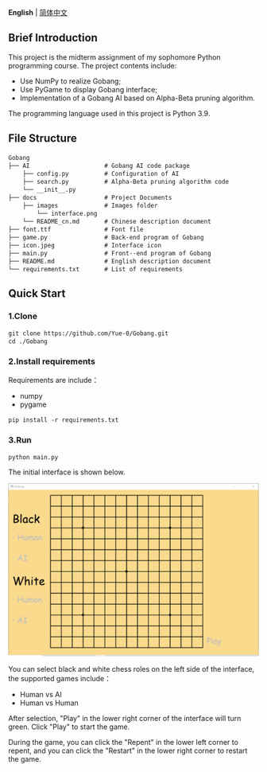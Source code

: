 __English__ | [简体中文](docs/README_cn.md)

## Brief Introduction

This project is the midterm assignment of
my sophomore Python programming course.
The project contents include:

* Use NumPy to realize Gobang;
* Use PyGame to display Gobang interface;
* Implementation of a Gobang AI based on Alpha-Beta pruning algorithm.

The programming language used in this project is Python 3.9.

## File Structure

```
Gobang
├── AI                     # Gobang AI code package
    ├── config.py          # Configuration of AI
    ├── search.py          # Alpha-Beta pruning algorithm code
    └── __init__.py
├── docs                   # Project Documents
    ├── images             # Images folder
        └── interface.png
    └── README_cn.md       # Chinese description document
├── font.ttf               # Font file
├── game.py                # Back-end program of Gobang
├── icon.jpeg              # Interface icon
├── main.py                # Front--end program of Gobang
├── README.md              # English description document
└── requirements.txt       # List of requirements
```

## Quick Start

### 1.Clone

```shell
git clone https://github.com/Yue-0/Gobang.git
cd ./Gobang
```

### 2.Install requirements

Requirements are include：
* numpy
* pygame

```shell
pip install -r requirements.txt
```

### 3.Run

```shell
python main.py
```

The initial interface is shown below.

![initial interface](docs/images/interface.png)

You can select black and white chess roles on the left side of the interface,
the supported games include：
* Human vs AI
* Human vs Human

After selection, "Play" in the lower right corner of the
interface will turn green. Click "Play" to start the game.


During the game, you can click the "Repent" in the lower left corner to repent,
and you can click the "Restart" in the lower right corner to restart the game.

